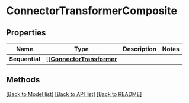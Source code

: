 # ConnectorTransformerComposite

## Properties

Name | Type | Description | Notes
------------ | ------------- | ------------- | -------------
**Sequential** | [][**ConnectorTransformer**](ConnectorTransformer.md) |  | 

## Methods


[[Back to Model list]](../README.md#documentation-for-models) [[Back to API list]](../README.md#documentation-for-api-endpoints) [[Back to README]](../README.md)


